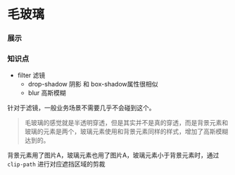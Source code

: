 # 毛玻璃

### 展示

<GlassComponent/>

<script setup>
import GlassComponent from "./components/glass.vue"
</script>


### 知识点

- filter 滤镜
  - drop-shadow 阴影 和 box-shadow属性很相似
  - blur 高斯模糊

针对于滤镜，一般业务场景不需要几乎不会碰到这个。


> 毛玻璃的感觉就是半透明穿透，但是其实并不是真的穿透，而是背景元素和玻璃的元素是两个，玻璃元素使用和背景元素同样的样式，增加了高斯模糊达到的。


背景元素用了图片A，玻璃元素也用了图片A，玻璃元素小于背景元素时，通过`clip-path` 进行对应遮挡区域的剪裁